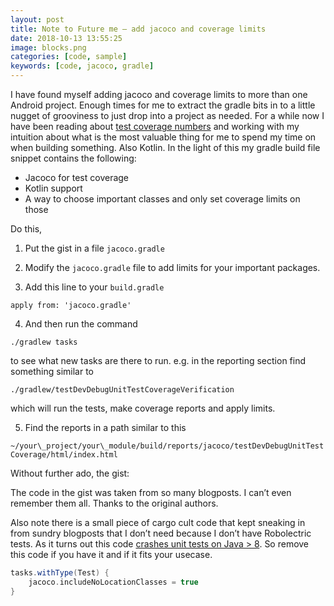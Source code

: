 ```yaml
---
layout: post
title: Note to Future me — add jacoco and coverage limits
date: 2018-10-13 13:55:25
image: blocks.png
categories: [code, sample]
keywords: [code, jacoco, gradle]
---
```


I have found myself adding jacoco and coverage limits to more than one Android project. Enough times for me to extract the gradle bits in to a little nugget of grooviness to just drop into a project as needed. For a while now I have been reading about [test coverage numbers](https://jeroenmols.com/blog/2017/11/28/coveragproblem/) and working with my intuition about what is the most valuable thing for me to spend my time on when building something. Also Kotlin. In the light of this my gradle build file snippet contains the following:

*   Jacoco for test coverage
*   Kotlin support
*   A way to choose important classes and only set coverage limits on those

Do this,

1. Put the gist in a file `jacoco.gradle`

2. Modify the `jacoco.gradle` file to add limits for your important packages.

3. Add this line to your `build.gradle`

`apply from: 'jacoco.gradle'`

4. And then run the command

`./gradlew tasks`

to see what new tasks are there to run. e.g. in the reporting section find something similar to

`./gradlew/testDevDebugUnitTestCoverageVerification`

which will run the tests, make coverage reports and apply limits.

5. Find the reports in a path similar to this

`~/your\_project/your\_module/build/reports/jacoco/testDevDebugUnitTestCoverage/html/index.html`

Without further ado, the gist:

The code in the gist was taken from so many blogposts. I can’t even remember them all. Thanks to the original authors.

Also note there is a small piece of cargo cult code that kept sneaking in from sundry blogposts that I don’t need because I don’t have Robolectric tests. As it turns out this code [crashes unit tests on Java > 8](https://groups.google.com/forum/#!topic/jacoco/KMBScnGiKeI). So remove this code if you have it and if it fits your usecase.

```groovy
tasks.withType(Test) {  
    jacoco.includeNoLocationClasses = true  
}
```
